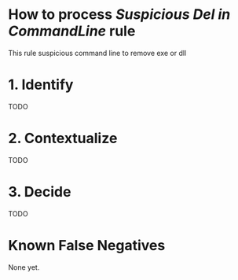 # How to process *Suspicious Del in CommandLine* rule
This rule suspicious command line to remove exe or dll

# 1. Identify
TODO

# 2. Contextualize
TODO

# 3. Decide
TODO

# Known False Negatives
None yet.
